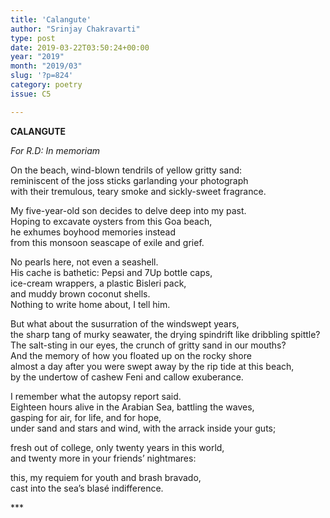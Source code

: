 ```yaml
---
title: 'Calangute'
author: "Srinjay Chakravarti"
type: post
date: 2019-03-22T03:50:24+00:00
year: "2019"
month: "2019/03"
slug: '?p=824'
category: poetry
issue: C5

---
```

**CALANGUTE**

_For R.D: In memoriam_

On the beach, wind-blown tendrils of yellow gritty sand:  
reminiscent of the joss sticks garlanding your photograph  
with their tremulous, teary smoke and sickly-sweet fragrance.

My five-year-old son decides to delve deep into my past.  
Hoping to excavate oysters from this Goa beach,  
he exhumes boyhood memories instead  
from this monsoon seascape of exile and grief.

No pearls here, not even a seashell.  
His cache is bathetic: Pepsi and 7Up bottle caps,  
ice-cream wrappers, a plastic Bisleri pack,  
and muddy brown coconut shells.  
Nothing to write home about, I tell him.

But what about the susurration of the windswept years,  
the sharp tang of murky seawater, the drying spindrift like dribbling spittle?  
The salt-sting in our eyes, the crunch of gritty sand in our mouths?  
And the memory of how you floated up on the rocky shore  
almost a day after you were swept away by the rip tide at this beach,  
by the undertow of cashew Feni and callow exuberance.

I remember what the autopsy report said.  
Eighteen hours alive in the Arabian Sea, battling the waves,  
gasping for air, for life, and for hope,  
under sand and stars and wind, with the arrack inside your guts;

fresh out of college, only twenty years in this world,  
and twenty more in your friends’ nightmares:

this, my requiem for youth and brash bravado,  
cast into the sea’s blasé indifference.

\***
